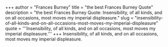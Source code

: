+++
author = "Frances Burney"
title = "the best Frances Burney Quote"
description = "the best Frances Burney Quote: Insensibility, of all kinds, and on all occasions, most moves my imperial displeasure."
slug = "insensibility-of-all-kinds-and-on-all-occasions-most-moves-my-imperial-displeasure"
quote = '''Insensibility, of all kinds, and on all occasions, most moves my imperial displeasure.'''
+++
Insensibility, of all kinds, and on all occasions, most moves my imperial displeasure.
